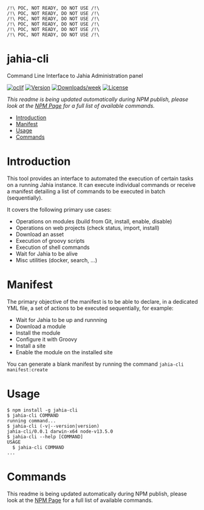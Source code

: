 ```
/!\ POC, NOT READY, DO NOT USE /!\
/!\ POC, NOT READY, DO NOT USE /!\
/!\ POC, NOT READY, DO NOT USE /!\
/!\ POC, NOT READY, DO NOT USE /!\
/!\ POC, NOT READY, DO NOT USE /!\
/!\ POC, NOT READY, DO NOT USE /!\
```

# jahia-cli

Command Line Interface to Jahia Administration panel

[![oclif](https://img.shields.io/badge/cli-oclif-brightgreen.svg)](https://oclif.io)
[![Version](https://img.shields.io/npm/v/jahia-cli.svg)](https://npmjs.org/package/jahia-cli)
[![Downloads/week](https://img.shields.io/npm/dw/jahia-cli.svg)](https://npmjs.org/package/jahia-cli)
[![License](https://img.shields.io/npm/l/jahia-cli.svg)](https://github.com/jahia/jahia-cli/blob/master/package.json)

_This readme is being updated automatically during NPM publish, please look at the [NPM Page](https://www.npmjs.com/package/jahia-cli) for a full list of available commands._

<!-- toc -->

- [Introduction](#introduction)
- [Manifest](#manifest)
- [Usage](#usage)
- [Commands](#commands)
  <!-- tocstop -->

# Introduction

This tool provides an interface to automated the execution of certain tasks on a running Jahia instance. It can execute individual commands or receive a manifest detailing a list of commands to be executed in batch (sequentially).

It covers the following primary use cases:

- Operations on modules (build from Git, install, enable, disable)
- Operations on web projects (check status, import, install)
- Download an asset
- Execution of groovy scripts
- Execution of shell commands
- Wait for Jahia to be alive
- Misc utilities (docker, search, ...)

# Manifest

The primary objective of the manifest is to be able to declare, in a dedicated YML file, a set of actions to be executed sequentially, for example:

- Wait for Jahia to be up and runnning
- Download a module
- Install the module
- Configure it with Groovy
- Install a site
- Enable the module on the installed site

You can generate a blank manifest by running the command `jahia-cli manifest:create`

# Usage

<!-- usage -->

```sh-session
$ npm install -g jahia-cli
$ jahia-cli COMMAND
running command...
$ jahia-cli (-v|--version|version)
jahia-cli/0.0.1 darwin-x64 node-v13.5.0
$ jahia-cli --help [COMMAND]
USAGE
  $ jahia-cli COMMAND
...
```

<!-- usagestop -->

# Commands

<!-- commands -->

This readme is being updated automatically during NPM publish, please look at the [NPM Page](https://www.npmjs.com/package/jahia-cli) for a full list of available commands.

<!-- commandsstop -->
